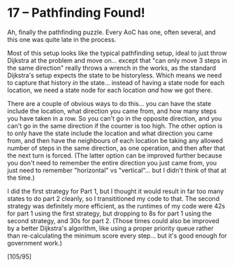 # 17 &ndash; Pathfinding Found!
Ah, finally the pathfinding puzzle. Every AoC has one, often several, and this one was quite late in the process.

Most of this setup looks like the typical pathfinding setup, ideal to just throw Dijkstra at the problem and move on... except that "can only move 3 steps in the same direction" really throws a wrench in the works, as the standard Dijkstra's setup expects the state to be historyless. Which means we need to capture that history _in_ the state... instead of having a state node for each location, we need a state node for each location _and_ how we got there.

There are a couple of obvious ways to do this... you can have the state include the location, what direction you came from, and how many steps you have taken in a row. So you can't go in the opposite direction, and you can't go in the same direction if the counter is too high. The other option is to only have the state include the location and what direction you came from, and then have the neighbours of each location be taking any allowed number of steps in the same direction, as one operation, and then after that the next turn is forced. (The latter option can be improved further because you don't need to remember the entire direction you just came from, you just need to remember "horizontal" vs "vertical"... but I didn't think of that at the time.)

I did the first strategy for Part 1, but I thought it would result in far too many states to do part 2 cleanly, so I transititioned my code to that. The second strategy was definitely more efficient, as the runtimes of my code were 42s for part 1 using the first strategy, but dropping to 8s for part 1 using the second strategy, and 30s for part 2. (Those times could also be improved by a better Dijkstra's algorithm, like using a proper priority queue rather than re-calculating the minimum score every step... but it's good enough for government work.)

[105/95]
